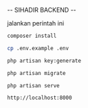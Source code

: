 -- SIHADIR BACKEND --

jalankan perintah ini
```bash
composer install
```
```bash
cp .env.example .env
```
```bash
php artisan key:generate
```
```bash
php artisan migrate
```
```bash
php artisan serve
```
```bash
http://localhost:8000
```